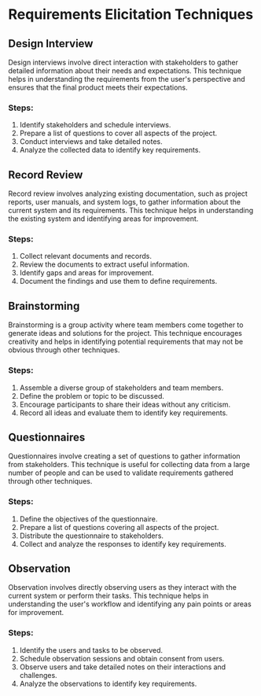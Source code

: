 # Requirements Elicitation Techniques

## Design Interview
Design interviews involve direct interaction with stakeholders to gather detailed information about their needs and expectations. This technique helps in understanding the requirements from the user's perspective and ensures that the final product meets their expectations.

### Steps:
1. Identify stakeholders and schedule interviews.
2. Prepare a list of questions to cover all aspects of the project.
3. Conduct interviews and take detailed notes.
4. Analyze the collected data to identify key requirements.

## Record Review
Record review involves analyzing existing documentation, such as project reports, user manuals, and system logs, to gather information about the current system and its requirements. This technique helps in understanding the existing system and identifying areas for improvement.

### Steps:
1. Collect relevant documents and records.
2. Review the documents to extract useful information.
3. Identify gaps and areas for improvement.
4. Document the findings and use them to define requirements.

## Brainstorming
Brainstorming is a group activity where team members come together to generate ideas and solutions for the project. This technique encourages creativity and helps in identifying potential requirements that may not be obvious through other techniques.

### Steps:
1. Assemble a diverse group of stakeholders and team members.
2. Define the problem or topic to be discussed.
3. Encourage participants to share their ideas without any criticism.
4. Record all ideas and evaluate them to identify key requirements.

## Questionnaires
Questionnaires involve creating a set of questions to gather information from stakeholders. This technique is useful for collecting data from a large number of people and can be used to validate requirements gathered through other techniques.

### Steps:
1. Define the objectives of the questionnaire.
2. Prepare a list of questions covering all aspects of the project.
3. Distribute the questionnaire to stakeholders.
4. Collect and analyze the responses to identify key requirements.

## Observation
Observation involves directly observing users as they interact with the current system or perform their tasks. This technique helps in understanding the user's workflow and identifying any pain points or areas for improvement.

### Steps:
1. Identify the users and tasks to be observed.
2. Schedule observation sessions and obtain consent from users.
3. Observe users and take detailed notes on their interactions and challenges.
4. Analyze the observations to identify key requirements.
